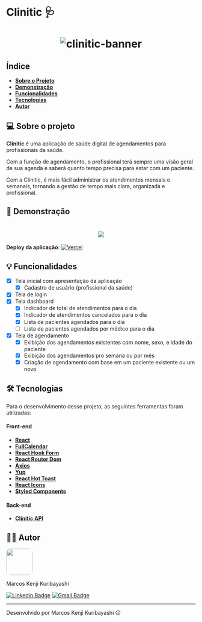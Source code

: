 # Clinitic 🩺

</p>
<h1 align="center">
    <img alt="clinitic-banner" src="./src/assets/readme.png" />
</h1>
<p align="center">

## Índice

- **[Sobre o Projeto](#-sobre-o-projeto)**
- **[Demonstração](#-demonstração)**
- **[Funcionalidades](#-funcionalidades)**
- **[Tecnologias](#-tecnologias)**
- **[Autor](#-autor)**

## 💻 Sobre o projeto

**Clinitic** é uma aplicação de saúde digital de agendamentos para profissionais da saúde.

Com a função de agendamento, o profissional terá sempre uma visão geral de sua agenda e saberá quanto tempo precisa para estar com um paciente.

Com a Clinitic, é mais fácil administrar os atendimentos mensais e semanais, tornando a gestão de tempo mais clara, organizada e profissional.

## 🚀 Demonstração

<h1 align="center">
    <img src="./src/assets/clinitic.gif" />
</h1>

**Deploy da aplicação**: [![Vercel](https://img.shields.io/badge/vercel-%23000000.svg?style=for-the-badge&logo=vercel&logoColor=white)](https://clinitic-web.vercel.app/)

## 💡 Funcionalidades

- [x] Tela inicial com apresentação da aplicação
  - [x] Cadastro de usuário (profissional da saúde)
- [x] Tela de login
- [x] Tela dashboard
  - [x] Indicador de total de atendimentos para o dia
  - [x] Indicador de atendimentos cancelados para o dia
  - [x] Lista de pacientes agendados para o dia
  - [ ] Lista de pacientes agendados por médico para o dia
- [x] Tela de agendamento
  - [x] Exibição dos agendamentos existentes com nome, sexo, e idade do paciente
  - [x] Exibição dos agendamentos pro semana ou por mês
  - [x] Criação de agendamento com base em um paciente existente ou um novo

## 🛠️ Tecnologias

Para o desenvolvimento desse projeto, as seguintes ferramentas foram utilizadas:

#### Front-end

- **[React](https://pt-br.reactjs.org/)**
- **[FullCalendar](https://fullcalendar.io/)**
- **[React Hook Form](https://react-hook-form.com/)**
- **[React Router Dom](https://www.npmjs.com/package/react-router-dom)**
- **[Axios](https://axios-http.com/ptbr/)**
- **[Yup](https://www.npmjs.com/package/yup)**
- **[React Hot Toast](https://react-hot-toast.com/)**
- **[React Icons](https://react-icons.github.io/react-icons/)**
- **[Styled Components](https://styled-components.com/)**

#### Back-end

- **[Clinitic API](https://github.com/kenmarcos/clinitic-api)**

## 👨‍💻 Autor

<img style="border-radius: 15%;" src="https://gitlab.com/uploads/-/system/user/avatar/8603970/avatar.png?width=400" width="70px;" alt=""/>

Marcos Kenji Kuribayashi

[![Linkedin Badge](https://img.shields.io/badge/-LinkedIn-blue?style=flat-square&logo=Linkedin&logoColor=white)](https://www.linkedin.com/in/marcos-kuribayashi/) [![Gmail Badge](https://img.shields.io/badge/-marcosken13@gmail.com-c14438?style=flat-square&logo=Gmail&logoColor=white)](mailto:marcosken13@gmail.com)

---

Desenvolvido por Marcos Kenji Kuribayashi 😉

